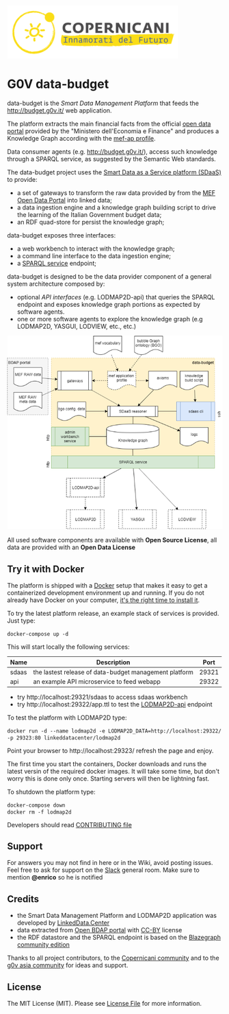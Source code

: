 ![copernicani](doc/copernicani-logo.png)

# G0V data-budget

data-budget is the *Smart Data Management Platform* that feeds the http://budget.g0v.it/ web application.

The platform extracts the main financial facts from the official [open data portal](https://bdap-opendata.mef.gov.it) provided 
by the "Ministero dell'Economia e Finance" and produces a Knowledge Graph according with the [mef-ap profile](mef-ap/README.md).

Data consumer agents (e.g. http://budget.g0v.it/), access such knowledge through a SPARQL service, as suggested by the Semantic Web standards.

The data-budget project uses the [Smart Data as a Service platform (SDaaS)](https://github.com/linkeddatacenter/sdaas-ce) to provide:

- a set of gateways to transform the raw data provided by from the [MEF Open Data Portal](https://openbdap.mef.gov.it) into linked data;
- a data ingestion engine and a knowledge graph building script to drive the learning of the Italian Government budget data; 
- an RDF quad-store for persist the knowledge graph; 

data-budget exposes three interfaces:

- a web workbench to interact with the knowledge graph;
- a command line interface to the data ingestion engine; 
- a [SPARQL service](https://www.w3.org/TR/sparql11-overview) endpoint; 

data-budget is designed to be the data provider component of a general system architecture composed by:

- optional *API interfaces* (e.g. LODMAP2D-api) that queries the SPARQL endpoint and exposes knowledge graph portions as expected by software agents. 
- one or more software agents to explore the knowledge graph (e.g LODMAP2D, YASGUI, LODVIEW, etc., etc.)

![architecture](doc/architecture.png)

All used software components are available with **Open Source License**, all data are provided with an **Open Data License**

## Try it with Docker

The platform is shipped with a [Docker](https://docker.com) setup that makes it easy 
to get a containerized development environment up and running. 
If you do not already have Docker on your computer, 
[it's the right time to install it](https://docs.docker.com/install/).

To try the latest platform release, an example stack of services is provided. Just type: 

```
docker-compose up -d
```

This will start locally the following services:


| Name        | Description                                                   | Port 
| ----------- | ------------------------------------------------------------- | ------- 
| sdaas       | the lastest release of data-budget management platform        | 29321    
| api         | an  example API microservice to feed webapp                   | 29322 

- try http://localhost:29321/sdaas to access sdaas workbench
- try http://localhost:29322/app.ttl to test the [LODMAP2D-api](https://github.com/linkeddatacenter/LODMAP2D-api) endpoint


To test the platform with  LODMAP2D type:

```
docker run -d --name lodmap2d -e LODMAP2D_DATA=http://localhost:29322/ -p 29323:80 linkeddatacenter/lodmap2d
```

Point your browser to http://localhost:29323/ refresh the page and enjoy.

The first time you start the containers, Docker downloads and runs the latest versin of the required docker images. 
It will take some time, but don't worry this is done only once. Starting servers will then be lightning fast.


To shutdown the platform type: 

```
docker-compose down
docker rm -f lodmap2d
```

Developers should read [CONTRIBUTING file](CONTRIBUTING.md)

## Support

For answers you may not find in here or in the Wiki, avoid posting issues. Feel free to ask for support on the [Slack](https://copernicani.slack.com/) general room. Make sure to mention **@enrico** so he is notified


## Credits

- the Smart Data Management Platform and LODMAP2D application was developed by [LinkedData.Center](http://LinkedData.Center/)
- data extracted from [Open BDAP portal](https://bdap-opendata.mef.gov.it/) with [CC-BY](http://creativecommons.org/licenses/by/3.0) license
- the RDF datastore and the SPARQL endpoint is based on the [Blazegraph community edition](https://www.blazegraph.com/)

Thanks to all project contributors, to the [Copernicani community](https://copernicani.it/) and to the [g0v asia community](http://g0v.asia) for ideas and support.

## License

The MIT License (MIT). Please see [License File](LICENSE) for more information.
